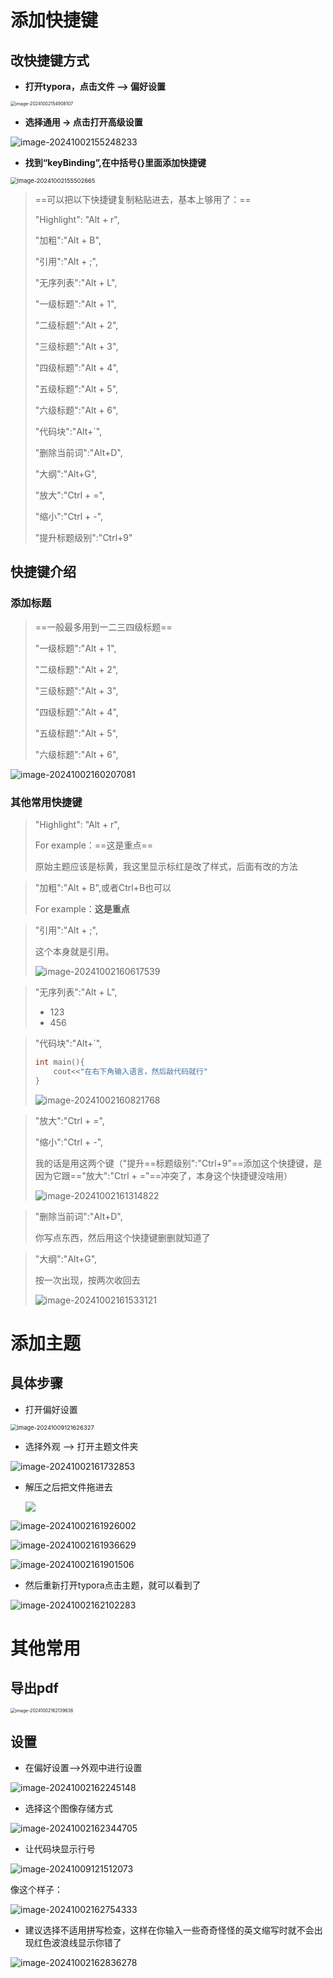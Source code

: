 # 添加快捷键

## 改快捷键方式

- **打开typora，点击文件 --> 偏好设置**

<img src="https://raw.githubusercontent.com/sierxing/MyImage/main/images/image-20241002154908107.png" alt="image-20241002154908107" style="zoom: 50%;" />

- **选择通用 -> 点击打开高级设置**

![image-20241002155248233](https://raw.githubusercontent.com/sierxing/MyImage/main/images/image-20241002155248233.png)

- **找到“keyBinding”,在中括号{}里面添加快捷键**

<img src="https://raw.githubusercontent.com/sierxing/MyImage/main/images/image-20241002155502665.png" alt="image-20241002155502665" style="zoom: 67%;" />

> ==可以把以下快捷键复制粘贴进去，基本上够用了：==
>
> "Highlight": "Alt + r",
>
> "加粗":"Alt + B",
>
> "引用":"Alt + ;",
>
> "无序列表":"Alt + L",
>
> "一级标题":"Alt + 1",
>
> "二级标题":"Alt + 2",
>
> "三级标题":"Alt + 3",
>
> "四级标题":"Alt + 4",
>
> "五级标题":"Alt + 5",
>
> "六级标题":"Alt + 6",
>
> "代码块":"Alt+`",
>
> "删除当前词":"Alt+D",
>
> "大纲":"Alt+G",
>
> "放大":"Ctrl + =",
>
> "缩小":"Ctrl + -",
>
> "提升标题级别":"Ctrl+9"

## 快捷键介绍

### 添加标题

> ==一般最多用到一二三四级标题==
>
> "一级标题":"Alt + 1",
>
> "二级标题":"Alt + 2",
>
> "三级标题":"Alt + 3",
>
> "四级标题":"Alt + 4",
>
> "五级标题":"Alt + 5",
>
> "六级标题":"Alt + 6",

![image-20241002160207081](https://raw.githubusercontent.com/sierxing/MyImage/main/images/image-20241002160207081.png)

### 其他常用快捷键

> "Highlight": "Alt + r",
>
> For example：==这是重点==
>
> 原始主题应该是标黄，我这里显示标红是改了样式，后面有改的方法

> "加粗":"Alt + B",或者Ctrl+B也可以
>
> For example：**这是重点**

> "引用":"Alt + ;",
>
> 这个本身就是引用。
>
> ![image-20241002160617539](https://raw.githubusercontent.com/sierxing/MyImage/main/images/image-20241002160617539.png)

> "无序列表":"Alt + L",
>
> - 123
> - 456

> "代码块":"Alt+`",
>
> ```cpp
> int main(){
>     cout<<"在右下角输入语言，然后敲代码就行"
> }
> ```
>
> ![image-20241002160821768](D:\桌面\Typora\typora使用介绍\typora使用介绍.assets\image-20241002160821768.png)

> "放大":"Ctrl + =",
>
> "缩小":"Ctrl + -",
>
> 我的话是用这两个键（"提升==标题级别":"Ctrl+9"==添加这个快捷键，是因为它跟=="放大":"Ctrl + ="==冲突了，本身这个快捷键没啥用）
>
> ![image-20241002161314822](https://raw.githubusercontent.com/sierxing/MyImage/main/images/image-20241002161314822.png)

> "删除当前词":"Alt+D",
>
> 你写点东西，然后用这个快捷键删删就知道了

> "大纲":"Alt+G",
>
> 按一次出现，按两次收回去
>
> ![image-20241002161533121](https://raw.githubusercontent.com/sierxing/MyImage/main/images/image-20241002161533121.png)

# 添加主题

## 具体步骤

- 打开偏好设置

<img src="https://raw.githubusercontent.com/sierxing/MyImage/main/images/image-20241009121626327.png" alt="image-20241009121626327" style="zoom:67%;" />

- 选择外观 --> 打开主题文件夹

![image-20241002161732853](https://raw.githubusercontent.com/sierxing/MyImage/main/images/image-20241002161732853.png)

- 解压之后把文件拖进去

  ![](https://raw.githubusercontent.com/sierxing/MyImage/main/images/image-20241009121709184.png)

![image-20241002161926002](https://raw.githubusercontent.com/sierxing/MyImage/main/images/image-20241002161926002.png)

![image-20241002161936629](https://raw.githubusercontent.com/sierxing/MyImage/main/images/image-20241002161936629.png)

![image-20241002161901506](https://raw.githubusercontent.com/sierxing/MyImage/main/images/image-20241002161901506.png)

- 然后重新打开typora点击主题，就可以看到了

![image-20241002162102283](https://raw.githubusercontent.com/sierxing/MyImage/main/images/image-20241002162102283.png)

# 其他常用

## 导出pdf

<img src="https://raw.githubusercontent.com/sierxing/MyImage/main/images/image-20241002162139636.png" alt="image-20241002162139636" style="zoom:50%;" />

## 设置

- 在偏好设置-->外观中进行设置

![image-20241002162245148](https://raw.githubusercontent.com/sierxing/MyImage/main/images/image-20241002162245148.png)

- 选择这个图像存储方式

![image-20241002162344705](https://raw.githubusercontent.com/sierxing/MyImage/main/images/image-20241002162344705.png)



- 让代码块显示行号

![image-20241009121512073](https://raw.githubusercontent.com/sierxing/MyImage/main/images/image-20241009121512073.png)

像这个样子：

![image-20241002162754333](https://raw.githubusercontent.com/sierxing/MyImage/main/images/image-20241002162754333.png)

- 建议选择不适用拼写检查，这样在你输入一些奇奇怪怪的英文缩写时就不会出现红色波浪线显示你错了

![image-20241002162836278](https://raw.githubusercontent.com/sierxing/MyImage/main/images/image-20241002162836278.png)


